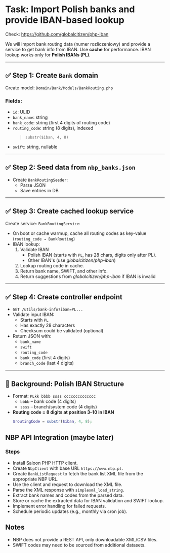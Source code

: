 # Task: Import Polish banks and provide IBAN-based lookup

Check: https://github.com/globalcitizen/php-iban 

We will import bank routing data (numer rozliczeniowy) and provide a service to get bank info from IBAN. Use **cache** for performance. IBAN lookup works only for **Polish IBANs (PL)**.

---

## ✅ Step 1: Create `Bank` domain

Create model: `Domain/Bank/Models/BankRouting.php`

### Fields:
- `id`: ULID
- `bank_name`: string
- `bank_code`: string (first 4 digits of routing code)
- `routing_code`: string (8 digits), indexed  
  > `substr($iban, 4, 8)`
- `swift`: string, nullable

---

## ✅ Step 2: Seed data from `nbp_banks.json`

- Create `BankRoutingSeeder`:
  - Parse JSON
  - Save entries in DB

---

## ✅ Step 3: Create cached lookup service

Create service: `BankRoutingService`:

- On boot or cache warmup, cache all routing codes as key-value (`routing_code → BankRouting`)
- IBAN lookup:
  1. Validate IBAN 
      - Polish IBAN (starts with `PL`, has 28 chars, digits only after PL).
      - Other IBAN's (use *globalcitizen/php-iban*)
  2. Lookup routing code in cache.
  3. Return bank name, SWIFT, and other info.
  4. Return suggestions from *globalcitizen/php-iban* if IBAN is invalid

---

## ✅ Step 4: Create controller endpoint

- `GET /utils/bank-info?iban=PL...`
- Validate input IBAN:
  - Starts with `PL`
  - Has exactly 28 characters
  - Checksum could be validated (optional)
- Return JSON with:
  - `bank_name`
  - `swift`
  - `routing_code`
  - `bank_code` (first 4 digits)
  - `branch_code` (last 4 digits)

---

## 🧠 Background: Polish IBAN Structure

- Format: `PLkk bbbb ssss cccccccccccccc`
  - `bbbb` – bank code (4 digits)
  - `ssss` – branch/system code (4 digits)
- **Routing code = 8 digits at position 3–10 in IBAN**  
  ```php
  $routingCode = substr($iban, 4, 8);

## NBP API Integration (maybe later)
### Steps
- Install Saloon PHP HTTP client.
- Create `NbpClient` with base URL `https://www.nbp.pl`.
- Create `BankListRequest` to fetch the bank list XML file from the appropriate NBP URL.
- Use the client and request to download the XML file.
- Parse the XML response with `simplexml_load_string`.
- Extract bank names and codes from the parsed data.
- Store or cache the extracted data for IBAN validation and SWIFT lookup.
- Implement error handling for failed requests.
- Schedule periodic updates (e.g., monthly via cron job).

## Notes
- NBP does not provide a REST API, only downloadable XML/CSV files.
- SWIFT codes may need to be sourced from additional datasets.
